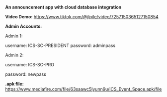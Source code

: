 **An announcement app with cloud database integration**

**Video Demo:**
	https://www.tiktok.com/@jlpile/video/7257150365127150854

**Admin Accounts:**

Admin 1:

username: ICS-SC-PRESIDENT
password: adminpass
 
Admin 2:
	
 	
  username: ICS-SC-PRO
 	
  	
   password: newpass

**.apk file:**
	https://www.mediafire.com/file/63saawc5lyunn9u/ICS_Event_Space.apk/file


